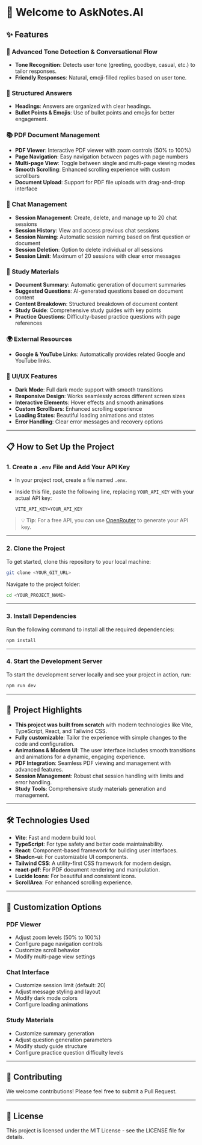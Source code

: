 # 🚀 Welcome to AskNotes.AI

<!-- **Build Status**: ![Build Status Badge](https://img.shields.io/badge/build-passing-brightgreen)  
**License**: MIT  
**Version**: 1.0.0

**URL**: [Your Project URL](https://your-project-url.example.com)

--- -->

## ✨ Features

### 🎉 Advanced Tone Detection & Conversational Flow
- **Tone Recognition**: Detects user tone (greeting, goodbye, casual, etc.) to tailor responses.
- **Friendly Responses**: Natural, emoji-filled replies based on user tone.

### 📑 Structured Answers
- **Headings**: Answers are organized with clear headings.
- **Bullet Points & Emojis**: Use of bullet points and emojis for better engagement.

### 📚 PDF Document Management
- **PDF Viewer**: Interactive PDF viewer with zoom controls (50% to 100%)
- **Page Navigation**: Easy navigation between pages with page numbers
- **Multi-page View**: Toggle between single and multi-page viewing modes
- **Smooth Scrolling**: Enhanced scrolling experience with custom scrollbars
- **Document Upload**: Support for PDF file uploads with drag-and-drop interface

### 💬 Chat Management
- **Session Management**: Create, delete, and manage up to 20 chat sessions
- **Session History**: View and access previous chat sessions
- **Session Naming**: Automatic session naming based on first question or document
- **Session Deletion**: Option to delete individual or all sessions
- **Session Limit**: Maximum of 20 sessions with clear error messages

### 📝 Study Materials
- **Document Summary**: Automatic generation of document summaries
- **Suggested Questions**: AI-generated questions based on document content
- **Content Breakdown**: Structured breakdown of document content
- **Study Guide**: Comprehensive study guides with key points
- **Practice Questions**: Difficulty-based practice questions with page references

### 🌍 External Resources
- **Google & YouTube Links**: Automatically provides related Google and YouTube links.

### 🎨 UI/UX Features
- **Dark Mode**: Full dark mode support with smooth transitions
- **Responsive Design**: Works seamlessly across different screen sizes
- **Interactive Elements**: Hover effects and smooth animations
- **Custom Scrollbars**: Enhanced scrolling experience
- **Loading States**: Beautiful loading animations and states
- **Error Handling**: Clear error messages and recovery options

---

## 📋 How to Set Up the Project

### 1. **Create a `.env` File and Add Your API Key**  
- In your project root, create a file named `.env`.
- Inside this file, paste the following line, replacing `YOUR_API_KEY` with your actual API key:

  ```plaintext
  VITE_API_KEY=YOUR_API_KEY
  ```

> 💡 **Tip**: For a free API, you can use [OpenRouter](https://www.openrouter.ai) to generate your API key.

---

### 2. **Clone the Project**

To get started, clone this repository to your local machine:

```bash
git clone <YOUR_GIT_URL>
```

Navigate to the project folder:

```bash
cd <YOUR_PROJECT_NAME>
```

---

### 3. **Install Dependencies**

Run the following command to install all the required dependencies:

```bash
npm install
```

---

### 4. **Start the Development Server**

To start the development server locally and see your project in action, run:

```bash
npm run dev
```

---

## 🚀 Project Highlights

- **This project was built from scratch** with modern technologies like Vite, TypeScript, React, and Tailwind CSS.
- **Fully customizable**: Tailor the experience with simple changes to the code and configuration.
- **Animations & Modern UI**: The user interface includes smooth transitions and animations for a dynamic, engaging experience.
- **PDF Integration**: Seamless PDF viewing and management with advanced features.
- **Session Management**: Robust chat session handling with limits and error handling.
- **Study Tools**: Comprehensive study materials generation and management.

---

## 🛠️ Technologies Used

- **Vite**: Fast and modern build tool.
- **TypeScript**: For type safety and better code maintainability.
- **React**: Component-based framework for building user interfaces.
- **Shadcn-ui**: For customizable UI components.
- **Tailwind CSS**: A utility-first CSS framework for modern design.
- **react-pdf**: For PDF document rendering and manipulation.
- **Lucide Icons**: For beautiful and consistent icons.
- **ScrollArea**: For enhanced scrolling experience.

---


## 🔧 Customization Options

### PDF Viewer
- Adjust zoom levels (50% to 100%)
- Configure page navigation controls
- Customize scroll behavior
- Modify multi-page view settings

### Chat Interface
- Customize session limit (default: 20)
- Adjust message styling and layout
- Modify dark mode colors
- Configure loading animations

### Study Materials
- Customize summary generation
- Adjust question generation parameters
- Modify study guide structure
- Configure practice question difficulty levels

---

## 🤝 Contributing

We welcome contributions! Please feel free to submit a Pull Request.

---

## 📄 License

This project is licensed under the MIT License - see the LICENSE file for details.

